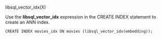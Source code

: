 libsql_vector_idx(X)

Use the **libsql_vector_idx** expression in the CREATE INDEX statement to create an ANN index.

```
CREATE INDEX movies_idx ON movies (libsql_vector_idx(embedding));
```

